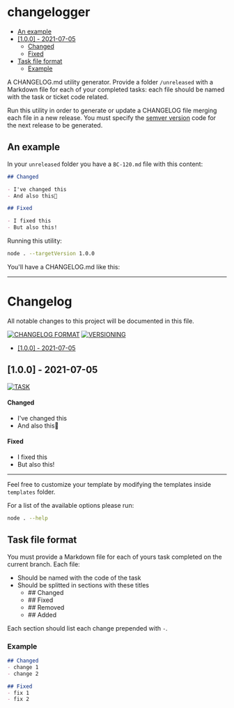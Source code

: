 # changelogger

- [An example](#an-example)
- [[1.0.0] - 2021-07-05](#100---2021-07-05)
    - [Changed](#changed)
    - [Fixed](#fixed)
- [Task file format](#task-file-format)
  - [Example](#example)

A CHANGELOG.md utility generator. Provide a folder `/unreleased` with a Markdown file for each of your completed tasks: each file should be named with the task or ticket code related.

Run this utility in order to generate or update a CHANGELOG file merging each file in a new release. You must specify the [semver version](https://semver.org/lang/it/) code for the next release to be generated.

## An example

In your `unreleased` folder you have a `BC-120.md` file with this content:

```markdown
## Changed

- I've changed this
- And also this

## Fixed

- I fixed this
- But also this!
```

Running this utility:

```bash
node . --targetVersion 1.0.0
```

You'll have a CHANGELOG.md like this:

---
# Changelog

All notable changes to this project will be documented in this file.

[![CHANGELOG
FORMAT](https://img.shields.io/badge/Format-keepachangelog-orange.svg)](https://keepachangelog.com/en/1.0.0/)
[![VERSIONING](https://img.shields.io/badge/Versioning-semver-red.svg)](https://semver.org/spec/v2.0.0.html)

- [[1.0.0] - 2021-07-05](#100---2021-07-05)

## [1.0.0] - 2021-07-05

[![TASK](https://img.shields.io/badge/TASK-BC%20120-default.svg)](https://ctinnovation.atlassian.net/browse/BC-120)

#### Changed

- I've changed this
- And also this

#### Fixed

- I fixed this
- But also this!

---

Feel free to customize your template by modifying the templates inside `templates` folder.

For a list of the available options please run:

```bash
node . --help
```

## Task file format

You must provide a Markdown file for each of yours task completed on the current branch. Each file:

- Should be named with the code of the task
- Should be splitted in sections with these titles
  - \## Changed
  - \## Fixed
  - \## Removed
  - \## Added

Each section should list each change prepended with `-`.

### Example

```markdown
## Changed
- change 1
- change 2

## Fixed
- fix 1
- fix 2
```
